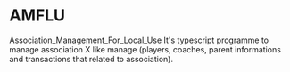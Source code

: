 # AMFLU
Association_Management_For_Local_Use It's typescript programme to manage association X like manage (players, coaches, parent informations and transactions that related to association).
